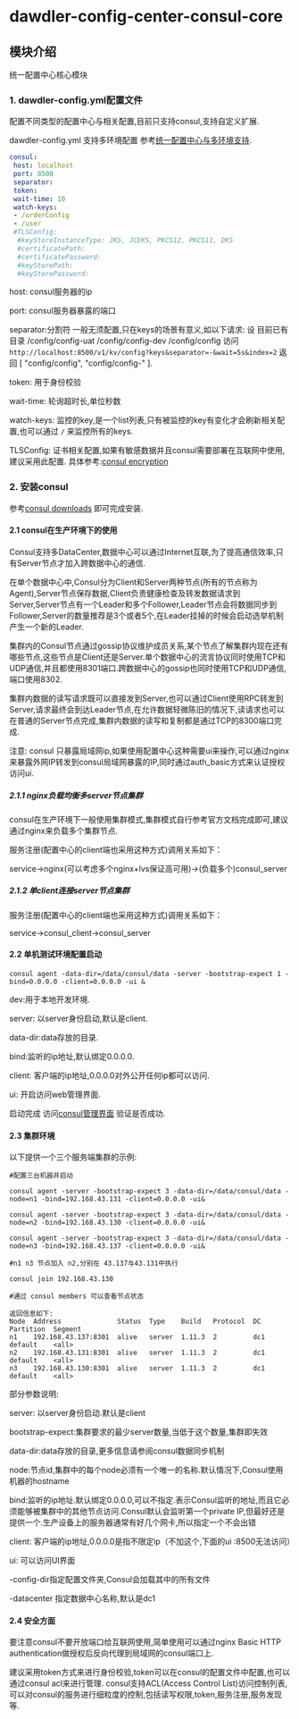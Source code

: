 # dawdler-config-center-consul-core

## 模块介绍

统一配置中心核心模块

### 1. dawdler-config.yml配置文件

配置不同类型的配置中心与相关配置,目前只支持consul,支持自定义扩展.

dawdler-config.yml 支持多环境配置 参考[统一配置中心与多环境支持](../../../../doc/dawdler-profiles.active-README.md).

```yml
consul:
 host: localhost
 port: 8500
 separator: 
 token: 
 wait-time: 10
 watch-keys: 
 - /orderConfig
 - /user
 #TLSConfig:
  #keyStoreInstanceType: JKS, JCEKS, PKCS12, PKCS11, DKS
  #certificatePath:
  #certificatePassword:
  #keyStorePath:
  #keyStorePassword:
```

host: consul服务器的ip

port: consul服务器暴露的端口

separator:分割符 一般无须配置,只在keys的场景有意义,如以下请求:
 设 目前已有目录 /config/config-uat /config/config-dev /config/config
访问 ```http://localhost:8500/v1/kv/config?keys&separator=-&wait=5s&index=2``` 返回 [
"config/config", "config/config-" ].

token: 用于身份校验

wait-time: 轮询超时长,单位秒数

watch-keys: 监控的key,是一个list列表,只有被监控的key有变化才会刷新相关配置,也可以通过 ```/``` 来监控所有的keys.

TLSConfig: 证书相关配置,如果有敏感数据并且consul需要部署在互联网中使用,建议采用此配置. 具体参考:[consul encryption](https://www.consul.io/docs/security/encryption)

### 2. 安装consul

参考[consul downloads](https://www.consul.io/downloads) 即可完成安装.

#### 2.1 consul在生产环境下的使用

Consul支持多DataCenter,数据中心可以通过Internet互联,为了提高通信效率,只有Server节点才加入跨数据中心的通信.

在单个数据中心中,Consul分为Client和Server两种节点(所有的节点称为Agent),Server节点保存数据,Client负责健康检查及转发数据请求到Server,Server节点有一个Leader和多个Follower,Leader节点会将数据同步到Follower,Server的数量推荐是3个或者5个,在Leader挂掉的时候会启动选举机制产生一个新的Leader.

集群内的Consul节点通过gossip协议维护成员关系,某个节点了解集群内现在还有哪些节点,这些节点是Client还是Server.单个数据中心的流言协议同时使用TCP和UDP通信,并且都使用8301端口.跨数据中心的gossip也同时使用TCP和UDP通信,端口使用8302.

集群内数据的读写请求既可以直接发到Server,也可以通过Client使用RPC转发到Server,请求最终会到达Leader节点,在允许数据轻微陈旧的情况下,读请求也可以在普通的Server节点完成,集群内数据的读写和复制都是通过TCP的8300端口完成.

注意: consul 只暴露局域网ip,如果使用配置中心这种需要ui来操作,可以通过nginx来暴露外网IP转发到consul局域网暴露的IP,同时通过auth_basic方式来认证授权访问ui.

##### 2.1.1  nginx负载均衡多server节点集群

consul在生产环境下一般使用集群模式,集群模式自行参考官方文档完成即可,建议通过nginx来负载多个集群节点.

服务注册(配置中心的client端也采用这种方式)调用关系如下：

service->nginx(可以考虑多个nginx+lvs保证高可用)->(负载多个)consul_server

##### 2.1.2  单client连接server节点集群

服务注册(配置中心的client端也采用这种方式)调用关系如下：

service->consul_client->consul_server

#### 2.2 单机测试环境配置启动

```shell
consul agent -data-dir=/data/consul/data -server -bootstrap-expect 1 -bind=0.0.0.0 -client=0.0.0.0 -ui &
```

dev:用于本地开发环境.

server: 以server身份启动,默认是client.

data-dir:data存放的目录.

bind:监听的ip地址,默认绑定0.0.0.0.

client: 客户端的ip地址,0.0.0.0对外公开任何ip都可以访问.

ui: 开启访问web管理界面.

启动完成 访问[consul管理界面](http://localhost:8500/) 验证是否成功.

#### 2.3 集群环境

以下提供一个三个服务端集群的示例:

```shell
#配置三台机器并启动

consul agent -server -bootstrap-expect 3 -data-dir=/data/consul/data -node=n1 -bind=192.168.43.131 -client=0.0.0.0 -ui&

consul agent -server -bootstrap-expect 3 -data-dir=/data/consul/data -node=n2 -bind=192.168.43.130 -client=0.0.0.0 -ui&

consul agent -server -bootstrap-expect 3 -data-dir=/data/consul/data -node=n3 -bind=192.168.43.137 -client=0.0.0.0 -ui&

#n1 n3 节点加入 n2,分别在 43.137与43.131中执行

consul join 192.168.43.130

#通过 consul members 可以查看节点状态

返回信息如下:
Node  Address              Status  Type    Build   Protocol  DC   Partition  Segment
n1    192.168.43.137:8301  alive   server  1.11.3  2         dc1  default    <all>
n2    192.168.43.131:8301  alive   server  1.11.3  2         dc1  default    <all>
n3    192.168.43.130:8301  alive   server  1.11.3  2         dc1  default    <all>

```

部分参数说明:

server: 以server身份启动.默认是client

bootstrap-expect:集群要求的最少server数量,当低于这个数量,集群即失效

data-dir:data存放的目录,更多信息请参阅consul数据同步机制

node:节点id,集群中的每个node必须有一个唯一的名称.默认情况下,Consul使用机器的hostname

bind:监听的ip地址.默认绑定0.0.0.0,可以不指定.表示Consul监听的地址,而且它必须能够被集群中的其他节点访问.Consul默认会监听第一个private IP,但最好还是提供一个.生产设备上的服务器通常有好几个网卡,所以指定一个不会出错

client: 客户端的ip地址,0.0.0.0是指不限定ip（不加这个,下面的ui :8500无法访问）

ui: 可以访问UI界面

-config-dir指定配置文件夹,Consul会加载其中的所有文件

-datacenter 指定数据中心名称,默认是dc1

#### 2.4 安全方面

要注意consul不要开放端口给互联网使用,简单使用可以通过nginx Basic HTTP authentication做授权后反向代理到局域网的consul端口上.

建议采用token方式来进行身份校验,token可以在consul的配置文件中配置,也可以通过consul acl来进行管理. consul支持ACL(Access Control List)访问控制列表,可以对consul的服务进行细粒度的控制,包括读写权限,token,服务注册,服务发现等.